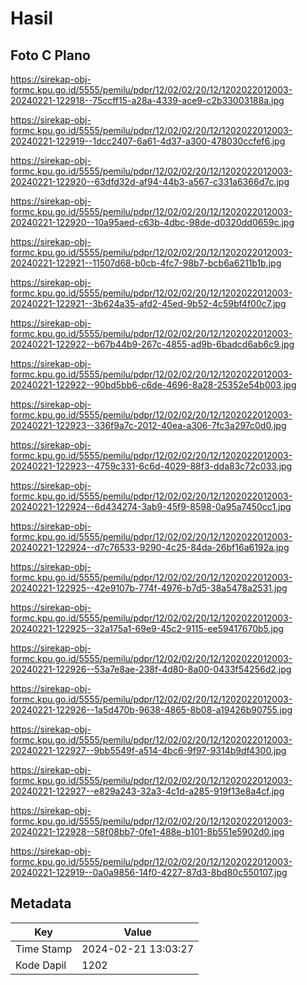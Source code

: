 # Hasil

## Foto C Plano

https://sirekap-obj-formc.kpu.go.id/5555/pemilu/pdpr/12/02/02/20/12/1202022012003-20240221-122918--75ccff15-a28a-4339-ace9-c2b33003188a.jpg

https://sirekap-obj-formc.kpu.go.id/5555/pemilu/pdpr/12/02/02/20/12/1202022012003-20240221-122919--1dcc2407-6a61-4d37-a300-478030ccfef6.jpg

https://sirekap-obj-formc.kpu.go.id/5555/pemilu/pdpr/12/02/02/20/12/1202022012003-20240221-122920--63dfd32d-af94-44b3-a567-c331a6366d7c.jpg

https://sirekap-obj-formc.kpu.go.id/5555/pemilu/pdpr/12/02/02/20/12/1202022012003-20240221-122920--10a95aed-c63b-4dbc-98de-d0320dd0659c.jpg

https://sirekap-obj-formc.kpu.go.id/5555/pemilu/pdpr/12/02/02/20/12/1202022012003-20240221-122921--11507d68-b0cb-4fc7-98b7-bcb6a6211b1b.jpg

https://sirekap-obj-formc.kpu.go.id/5555/pemilu/pdpr/12/02/02/20/12/1202022012003-20240221-122921--3b624a35-afd2-45ed-9b52-4c59bf4f00c7.jpg

https://sirekap-obj-formc.kpu.go.id/5555/pemilu/pdpr/12/02/02/20/12/1202022012003-20240221-122922--b67b44b9-267c-4855-ad9b-6badcd6ab6c9.jpg

https://sirekap-obj-formc.kpu.go.id/5555/pemilu/pdpr/12/02/02/20/12/1202022012003-20240221-122922--90bd5bb6-c6de-4696-8a28-25352e54b003.jpg

https://sirekap-obj-formc.kpu.go.id/5555/pemilu/pdpr/12/02/02/20/12/1202022012003-20240221-122923--336f9a7c-2012-40ea-a306-7fc3a297c0d0.jpg

https://sirekap-obj-formc.kpu.go.id/5555/pemilu/pdpr/12/02/02/20/12/1202022012003-20240221-122923--4759c331-6c6d-4029-88f3-dda83c72c033.jpg

https://sirekap-obj-formc.kpu.go.id/5555/pemilu/pdpr/12/02/02/20/12/1202022012003-20240221-122924--6d434274-3ab9-45f9-8598-0a95a7450cc1.jpg

https://sirekap-obj-formc.kpu.go.id/5555/pemilu/pdpr/12/02/02/20/12/1202022012003-20240221-122924--d7c76533-9290-4c25-84da-26bf16a6192a.jpg

https://sirekap-obj-formc.kpu.go.id/5555/pemilu/pdpr/12/02/02/20/12/1202022012003-20240221-122925--42e9107b-774f-4976-b7d5-38a5478a2531.jpg

https://sirekap-obj-formc.kpu.go.id/5555/pemilu/pdpr/12/02/02/20/12/1202022012003-20240221-122925--32a175a1-69e9-45c2-9115-ee59417670b5.jpg

https://sirekap-obj-formc.kpu.go.id/5555/pemilu/pdpr/12/02/02/20/12/1202022012003-20240221-122926--53a7e8ae-238f-4d80-8a00-0433f54256d2.jpg

https://sirekap-obj-formc.kpu.go.id/5555/pemilu/pdpr/12/02/02/20/12/1202022012003-20240221-122926--1a5d470b-9638-4865-8b08-a19426b90755.jpg

https://sirekap-obj-formc.kpu.go.id/5555/pemilu/pdpr/12/02/02/20/12/1202022012003-20240221-122927--9bb5549f-a514-4bc6-9f97-9314b9df4300.jpg

https://sirekap-obj-formc.kpu.go.id/5555/pemilu/pdpr/12/02/02/20/12/1202022012003-20240221-122927--e829a243-32a3-4c1d-a285-919f13e8a4cf.jpg

https://sirekap-obj-formc.kpu.go.id/5555/pemilu/pdpr/12/02/02/20/12/1202022012003-20240221-122928--58f08bb7-0fe1-488e-b101-8b551e5902d0.jpg

https://sirekap-obj-formc.kpu.go.id/5555/pemilu/pdpr/12/02/02/20/12/1202022012003-20240221-122919--0a0a9856-14f0-4227-87d3-8bd80c550107.jpg


## Metadata

| Key        | Value               |
| ---------- | ------------------- |
| Time Stamp | 2024-02-21 13:03:27 |
| Kode Dapil | 1202                |



